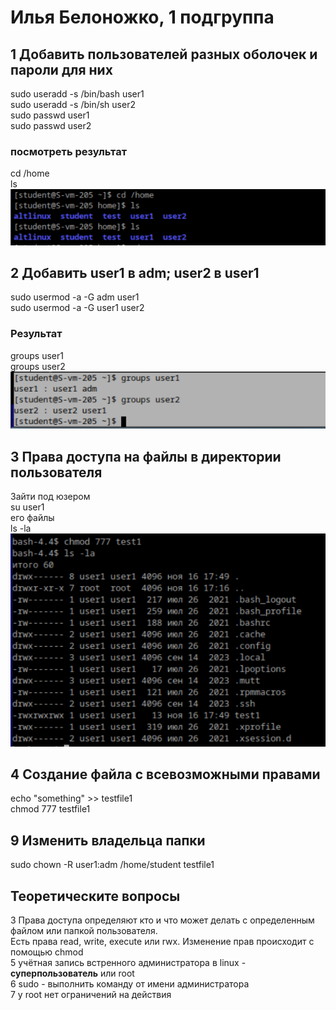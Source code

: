 # Илья Белоножко, 1 подгруппа
## 1 Добавить пользователей разных оболочек и пароли для них
sudo useradd -s /bin/bash user1  
sudo useradd -s /bin/sh user2  
sudo passwd user1  
sudo passwd user2  

### посмотреть результат
cd /home  
ls  
![cd home и ls](image1.png)  

## 2 Добавить user1 в adm; user2 в user1
sudo usermod -a -G adm user1  
sudo usermod -a -G user1 user2  

### Результат
groups user1  
groups user2  
![cd home и ls](image2.png)  

## 3 Права доступа на файлы в директории пользователя
Зайти под юзером  
su user1  
его файлы  
ls -la  
![cd home и ls](image3.png)  

## 4 Создание файла с всевозможными правами
echo "something" >> testfile1  
chmod 777 testfile1  

## 9 Изменить владельца папки  
sudo chown -R user1:adm /home/student testfile1
## Теоретическите вопросы
3 Права доступа определяют кто и что может делать с определенным файлом или папкой пользователя.  
Есть права read, write, execute или rwx. Изменение прав происходит с помощью chmod  
5 учётная запись встренного администратора в linux - **суперпользователь** или root  
6 sudo - выполнить команду от имени администратора  
7 у root нет ограничений на действия  

